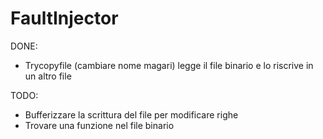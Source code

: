 # FaultInjector

DONE:
- Trycopyfile (cambiare nome magari) legge il file binario e lo riscrive in un altro file

TODO:
- Bufferizzare la scrittura del file per modificare righe
- Trovare una funzione nel file binario


